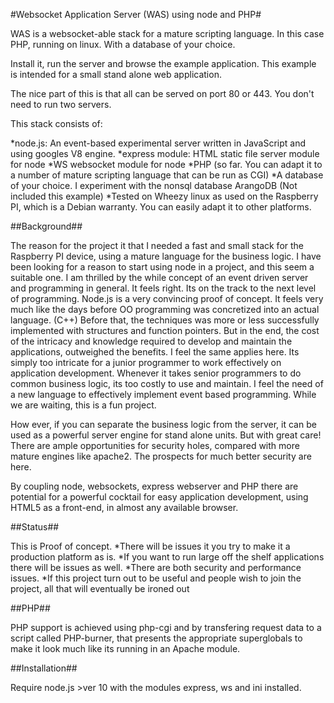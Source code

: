#Websocket Application Server (WAS) using node and PHP#

WAS is a websocket-able stack for a mature scripting language.
In this case PHP, running on linux. With a database of your choice.

Install it, run the server and browse the example application.
This example is intended for a small stand alone web application. 

The nice part of this is that all can be served on  port 80 or 443. 
You don't need to run two servers.

This stack consists of:

  *node.js: An event-based experimental server written in JavaScript and using googles V8 engine.
  *express module: HTML static file server module for node
  *WS websocket module for node
  *PHP (so far. You can adapt it to a number of mature scripting language that can be run as CGI)
  *A database of your choice. I experiment with the nonsql database ArangoDB (Not included this example)
  *Tested on Wheezy linux as used on the Raspberry PI, which is a Debian warranty. You can easily adapt it to other platforms. 

##Background##

The reason for the project it that I needed a fast and small stack for the Raspberry PI device, using a mature language for the business logic.
I have been looking for a reason to start using node in a project, and this seem a suitable one. 
I am thrilled by the while concept of an event driven server and programming in general. It feels right. Its on the track to the next level of programming. 
Node.js is a very convincing proof of concept. It feels very much like the days before OO programming was concretized into an actual language. (C++) Before that, the techniques was more or less successfully implemented with structures and function pointers. But in the end, the cost of the intricacy and knowledge required to develop and maintain the applications, outweighed the benefits. 
I feel the same applies here. Its simply too intricate for a junior programmer to work effectively on application development. Whenever it takes senior programmers to do common business logic, its too costly to use and maintain. 
I feel the need of a new language to effectively implement event based programming.
 While we are waiting, this is a fun project.
  
How ever, if you can separate the business logic from the server, it can be used as a powerful server engine for stand alone units. But with great care! There are ample opportunities for security holes, compared with more mature engines like apache2. The prospects for much better security are here.
 
By coupling node, websockets, express webserver and PHP there are potential for a powerful cocktail for easy application development, using HTML5 as a front-end, in almost any available browser.

##Status##

This is Proof of concept. 
  *There will be issues it you try to make it a production platform as is.
  *If you want to run large off the shelf applications there will be issues as well.
  *There are both security and performance issues.
  *If this project turn out to be useful and people wish to join the project, all that will    eventually be ironed out

##PHP##

PHP support is achieved using php-cgi and by transfering request data to a script called PHP-burner, that presents the appropriate superglobals to make it look much like its running in an Apache module.

##Installation##

Require node.js >ver 10  with the modules express, ws and ini installed.


